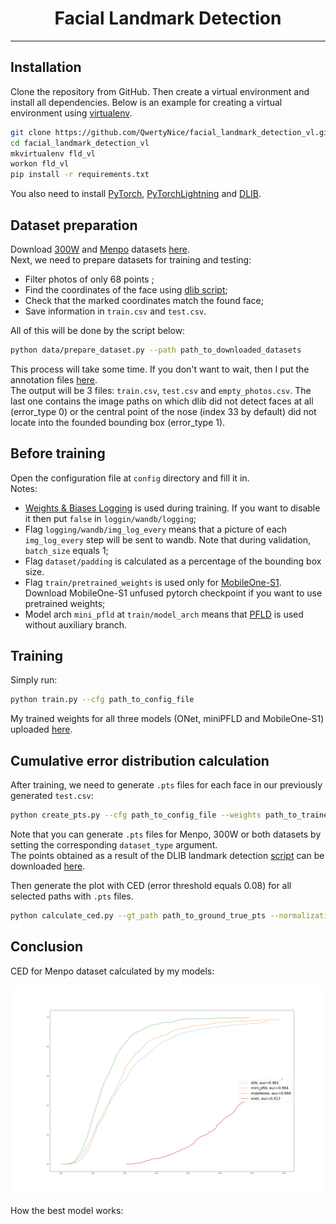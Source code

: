 # <div align="center">Facial Landmark Detection</div>

---

## Installation
Clone the repository from GitHub. Then create a virtual environment and install all dependencies.
Below is an example for creating a virtual environment using [virtualenv](https://virtualenv.pypa.io/). 
```bash
git clone https://github.com/QwertyNice/facial_landmark_detection_vl.git
cd facial_landmark_detection_vl
mkvirtualenv fld_vl
workon fld_vl
pip install -r requirements.txt
```
You also need to install [PyTorch](https://pytorch.org/get-started/locally/), [PyTorchLightning](https://www.pytorchlightning.ai/) and [DLIB](https://github.com/davisking/dlib).

## Dataset preparation
Download [300W](https://ibug.doc.ic.ac.uk/resources/300-W/) and [Menpo](https://ibug.doc.ic.ac.uk/resources/2nd-facial-landmark-tracking-competition-menpo-ben/) datasets [here](https://drive.google.com/file/d/0B8okgV6zu3CCWlU3b3p4bmJSVUU/view?usp=sharing).  
Next, we need to prepare datasets for training and testing:
- Filter photos of only 68 points ;
- Find the coordinates of the face using [dlib script](https://github.com/davisking/dlib/blob/master/python_examples/face_detector.py);
- Check that the marked coordinates match the found face;
- Save information in `train.csv` and `test.csv`.

All of this will be done by the script below:
```bash
python data/prepare_dataset.py --path path_to_downloaded_datasets
```
This process will take some time. If you don't want to wait, then I put the annotation files [here](https://drive.google.com/drive/folders/1ktzAYGmq4iieJNEwn9GjTbjCE88aJrfJ?usp=sharing).  
The output will be 3 files: `train.csv`, `test.csv` and `empty_photos.csv`. 
The last one contains the image paths on which dlib did not detect faces at all (error_type 0) or the central point of the nose (index 33 by default) did not locate into the founded bounding box (error_type 1).

## Before training
Open the configuration file at `config` directory and fill it in.  
Notes:
- [Weights & Biases Logging](https://wandb.ai/) is used during training. If you want to disable it then put `false` in `loggin/wandb/logging`;
- Flag `logging/wandb/img_log_every` means that a picture of each `img_log_every` step will be sent to wandb. Note that during validation, `batch_size` equals 1;
- Flag `dataset/padding` is calculated as a percentage of the bounding box size.
- Flag `train/pretrained_weights` is used only for [MobileOne-S1](https://github.com/apple/ml-mobileone). Download MobileOne-S1 unfused pytorch checkpoint if you want to use pretrained weights;
- Model arch `mini_pfld` at `train/model_arch` means that [PFLD](https://arxiv.org/pdf/1902.10859.pdf) is used without auxiliary branch.

## Training
Simply run:
```bash
python train.py --cfg path_to_config_file
```
My trained weights for all three models (ONet, miniPFLD and MobileOne-S1) uploaded [here](https://drive.google.com/drive/folders/12vm-pxr37gIM_OsPRLHEzf9vcIPD7GgV?usp=sharing).

## Cumulative error distribution calculation
After training, we need to generate `.pts` files for each face in our previously generated `test.csv`:
```bash
python create_pts.py --cfg path_to_config_file --weights path_to_trained_weights --save_path path_to_save_pts_files --dataset_path path_to_dataset --dataset_type Menpo
```
Note that you can generate `.pts` files for Menpo, 300W or both datasets by setting the corresponding `dataset_type` argument.  
The points obtained as a result of the DLIB landmark detection [script](http://dlib.net/face_landmark_detection.py.html) can be downloaded [here](https://drive.google.com/drive/folders/1wZg0xl2jdOzAomg5B-4NhqeyYKETv-Hv?usp=sharing).

Then generate the plot with CED (error threshold equals 0.08) for all selected paths with `.pts` files.
```bash
python calculate_ced.py --gt_path path_to_ground_true_pts --normalization_type bbox --predictions_path path_to_pts_1 --predictions_path path_to_pts_2 --predictions_path path_to_pts_3 --output_path output_path/ced
```

## Conclusion

CED for Menpo dataset calculated by my models:
<p align="center">
  <img src="pics/ced.png" width="1000" alt="">
</p>

How the best model works:
<div align="center">
	<img src="pics/demo.gif" alt="" width="350">
</div>